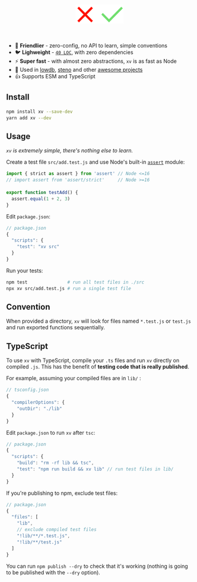 <p align="center">
  <br>
  <br>
  <img src="xv.svg" alt="xv" height=50>
  <br>
  <br>
  <br>
</p>

- 🔰 __Friendlier__ - zero-config, no API to learn, simple conventions
- 🐦 __Lighweight__ - [`40 LOC`](https://github.com/typicode/xv/blob/main/src/bin.ts), with zero dependencies
- ⚡ __Super fast__ - with almost zero abstractions, `xv` is as fast as Node
- 🦉 Used in [lowdb](https://github.com/typicode/lowdb), [steno](https://github.com/typicode/steno) and other [awesome projects](https://github.com/typicode/xv/network/dependents)
- 👍 Supports ESM and TypeScript

## Install

```sh
npm install xv --save-dev
yarn add xv --dev
```

## Usage

_`xv` is extremely simple, there's nothing else to learn._

Create a test file `src/add.test.js` and use Node's built-in [`assert`](https://nodejs.org/api/assert.html) module:

```js
import { strict as assert } from 'assert' // Node <=16
// import assert from 'assert/strict'     // Node >=16

export function testAdd() {
  assert.equal(1 + 2, 3)
}
```

Edit `package.json`:

```js
// package.json
{
  "scripts": {
    "test": "xv src"
  }
}
```

Run your tests:

```sh
npm test               # run all test files in ./src
npx xv src/add.test.js # run a single test file
```

## Convention

When provided a directory, `xv` will look for files named `*.test.js` or `test.js` and run exported functions sequentially.

## TypeScript

To use `xv` with TypeScript, compile your `.ts` files and run `xv` directly on compiled `.js`. This has the benefit of __testing code that is really published__.

For example, assuming your compiled files are in `lib/` :

```js
// tsconfig.json
{
  "compilerOptions": {
    "outDir": "./lib"
  }
}
```

Edit `package.json` to run `xv` after `tsc`:

```js
// package.json
{
  "scripts": {
    "build": "rm -rf lib && tsc",
    "test": "npm run build && xv lib" // run test files in lib/
  }
}
```

If you're publishing to npm, exclude test files:

```js
// package.json
{
  "files": [
    "lib",
    // exclude compiled test files
    "!lib/**/*.test.js",
    "!lib/**/test.js"
  ]
}
```

You can run `npm publish --dry` to check that it's working (nothing is going to be published with the `--dry` option).
